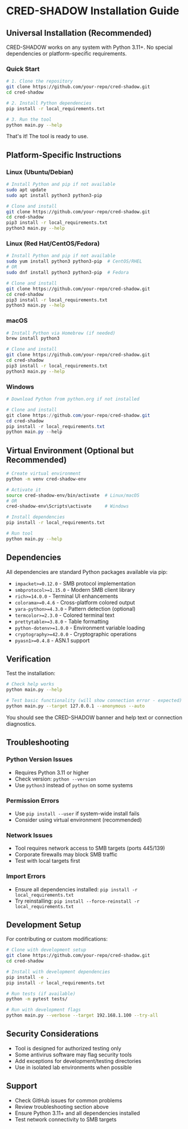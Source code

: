 # CRED-SHADOW Installation Guide

## Universal Installation (Recommended)

CRED-SHADOW works on any system with Python 3.11+. No special dependencies or platform-specific requirements.

### Quick Start

```bash
# 1. Clone the repository
git clone https://github.com/your-repo/cred-shadow.git
cd cred-shadow

# 2. Install Python dependencies
pip install -r local_requirements.txt

# 3. Run the tool
python main.py --help
```

That's it! The tool is ready to use.

## Platform-Specific Instructions

### Linux (Ubuntu/Debian)
```bash
# Install Python and pip if not available
sudo apt update
sudo apt install python3 python3-pip

# Clone and install
git clone https://github.com/your-repo/cred-shadow.git
cd cred-shadow
pip3 install -r local_requirements.txt
python3 main.py --help
```

### Linux (Red Hat/CentOS/Fedora)
```bash
# Install Python and pip if not available
sudo yum install python3 python3-pip  # CentOS/RHEL
# OR
sudo dnf install python3 python3-pip  # Fedora

# Clone and install
git clone https://github.com/your-repo/cred-shadow.git
cd cred-shadow
pip3 install -r local_requirements.txt
python3 main.py --help
```

### macOS
```bash
# Install Python via Homebrew (if needed)
brew install python3

# Clone and install
git clone https://github.com/your-repo/cred-shadow.git
cd cred-shadow
pip3 install -r local_requirements.txt
python3 main.py --help
```

### Windows
```powershell
# Download Python from python.org if not installed

# Clone and install
git clone https://github.com/your-repo/cred-shadow.git
cd cred-shadow
pip install -r local_requirements.txt
python main.py --help
```

## Virtual Environment (Optional but Recommended)

```bash
# Create virtual environment
python -m venv cred-shadow-env

# Activate it
source cred-shadow-env/bin/activate  # Linux/macOS
# OR
cred-shadow-env\Scripts\activate     # Windows

# Install dependencies
pip install -r local_requirements.txt

# Run tool
python main.py --help
```

## Dependencies

All dependencies are standard Python packages available via pip:

- `impacket>=0.12.0` - SMB protocol implementation
- `smbprotocol>=1.15.0` - Modern SMB client library  
- `rich>=14.0.0` - Terminal UI enhancements
- `colorama>=0.4.6` - Cross-platform colored output
- `yara-python>=4.3.0` - Pattern detection (optional)
- `termcolor>=2.3.0` - Colored terminal text
- `prettytable>=3.8.0` - Table formatting
- `python-dotenv>=1.0.0` - Environment variable loading
- `cryptography>=42.0.0` - Cryptographic operations
- `pyasn1>=0.4.8` - ASN.1 support

## Verification

Test the installation:

```bash
# Check help works
python main.py --help

# Test basic functionality (will show connection error - expected)
python main.py --target 127.0.0.1 --anonymous --auto
```

You should see the CRED-SHADOW banner and help text or connection diagnostics.

## Troubleshooting

### Python Version Issues
- Requires Python 3.11 or higher
- Check version: `python --version`
- Use `python3` instead of `python` on some systems

### Permission Errors
- Use `pip install --user` if system-wide install fails
- Consider using virtual environment (recommended)

### Network Issues
- Tool requires network access to SMB targets (ports 445/139)
- Corporate firewalls may block SMB traffic
- Test with local targets first

### Import Errors
- Ensure all dependencies installed: `pip install -r local_requirements.txt`
- Try reinstalling: `pip install --force-reinstall -r local_requirements.txt`

## Development Setup

For contributing or custom modifications:

```bash
# Clone with development setup
git clone https://github.com/your-repo/cred-shadow.git
cd cred-shadow

# Install with development dependencies
pip install -e .
pip install -r local_requirements.txt

# Run tests (if available)
python -m pytest tests/

# Run with development flags
python main.py --verbose --target 192.168.1.100 --try-all
```

## Security Considerations

- Tool is designed for authorized testing only
- Some antivirus software may flag security tools
- Add exceptions for development/testing directories
- Use in isolated lab environments when possible

## Support

- Check GitHub issues for common problems
- Review troubleshooting section above
- Ensure Python 3.11+ and all dependencies installed
- Test network connectivity to SMB targets